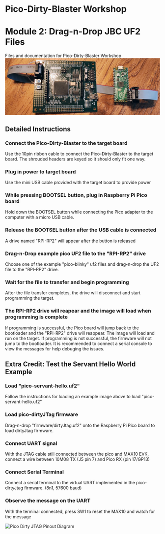 # Pico-Dirty-Blaster Workshop
# Module 2:  Drag-n-Drop JBC UF2 Files
Files and documentation for Pico-Dirty-Blaster Workshop
![MAX10 10M08 Evaluation Kit connected to Pico-Dirty-Blaster](./img/pico-dirty-blaster-connected.jpg)

## Detailed Instructions

### Connect the Pico-Dirty-Blaster to the target board
Use the 10pin ribbon cable to connect the Pico-Dirty-Blaster to the target board.  The shrouded headers are keyed so it should only fit one way.

### Plug in power to target board
Use the mini USB cable provided with the target board to provide power

### While pressing BOOTSEL button, plug in Raspberry Pi Pico board
Hold down the BOOTSEL button while connecting the Pico adapter to the computer with a micro USB cable.

### Release the BOOTSEL button after the USB cable is connected
A drive named "RPI-RP2" will appear after the button is released

### Drag-n-Drop example pico UF2 file to the "RPI-RP2" drive
Choose one of the example "pico-blinky" uf2 files and drag-n-drop the UF2 file to the "RPI-RP2" drive.

### Wait for the file to transfer and begin programming
After the file transfer completes, the drive will disconnect and start programming the target.

### The RPI-RP2 drive will reapear and the image will load when programming is complete
If programming is successful, the Pico board will jump back to the bootloader and the "RPI-RP2" drive will reappear.  The image will load and run on the target.
If programming is not successful, the firmware will not jump to the bootloader.  It is recommended to connect a serial console to view the messages for help debuging the issues.

## Extra Credit:  Test the Servant Hello World Example

### Load "pico-servant-hello.uf2"
Follow the instructions for loading an example image above to load "pico-servant-hello.uf2"

### Load pico-dirtyJTag firmware
Drag-n-drop "firmware/dirtyJtag.uf2" onto the Raspberry Pi Pico board to load dirtyJtag firmware.

### Connect UART signal
With the JTAG cable still connected between the pico and MAX10 EVK, connect a wire between 10M08 TX (J5 pin 7) and Pico RX (pin 17/GP13)

### Connect Serial Terminal
Connect a serial terminal to the virtual UART implemented in the pico-dirtyJtag firmware.  (8n1, 57600 baud)

### Observe the message on the UART 
With the terminal connected, press SW1 to reset the MAX10 and watch for the message

![Pico Dirty JTAG Pinout Diagram](https://raw.githubusercontent.com/phdussud/pico-dirtyJtag/master/doc/detailed_pinout.png)
 
